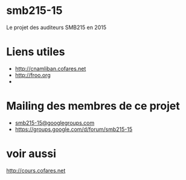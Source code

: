  # smb215-15
Le projet des auditeurs SMB215 en 2015


# Liens utiles
* http://cnamliban.cofares.net
* http://froo.org
* 
# Mailing des membres de ce projet
* smb215-15@googlegroups.com
* https://groups.google.com/d/forum/smb215-15

# voir aussi
  http://cours.cofares.net



